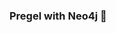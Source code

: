 ### Pregel with Neo4j 🚀



































































































































 



















































































































































































































































































